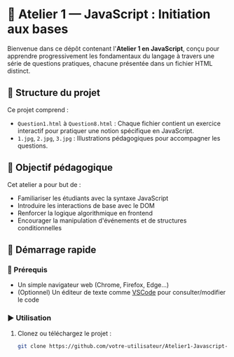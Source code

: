 # 🧠 Atelier 1 — JavaScript : Initiation aux bases

Bienvenue dans ce dépôt contenant l'**Atelier 1 en JavaScript**, conçu pour apprendre progressivement les fondamentaux du langage à travers une série de questions pratiques, chacune présentée dans un fichier HTML distinct.

## 📁 Structure du projet

Ce projet comprend :

- `Question1.html` à `Question8.html` : Chaque fichier contient un exercice interactif pour pratiquer une notion spécifique en JavaScript.
- `1.jpg`, `2.jpg`, `3.jpg` : Illustrations pédagogiques pour accompagner les questions.

## 🎯 Objectif pédagogique

Cet atelier a pour but de :

- Familiariser les étudiants avec la syntaxe JavaScript
- Introduire les interactions de base avec le DOM
- Renforcer la logique algorithmique en frontend
- Encourager la manipulation d'événements et de structures conditionnelles

## 🚀 Démarrage rapide

### 🔧 Prérequis

- Un simple navigateur web (Chrome, Firefox, Edge…)
- (Optionnel) Un éditeur de texte comme [VSCode](https://code.visualstudio.com/) pour consulter/modifier le code

### ▶️ Utilisation

1. Clonez ou téléchargez le projet :
   ```bash
   git clone https://github.com/votre-utilisateur/Atelier1-Javascript-main.git
